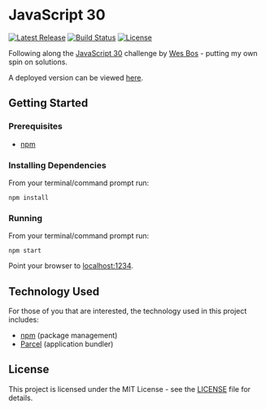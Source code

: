 # JavaScript 30

[![Latest Release](https://img.shields.io/github/release/vanillaSlice/JavaScript30.svg)](https://github.com/vanillaSlice/JavaScript30/releases/latest)
[![Build Status](https://img.shields.io/travis/com/vanillaSlice/JavaScript30/master.svg)](https://travis-ci.com/vanillaSlice/JavaScript30)
[![License](https://img.shields.io/github/license/vanillaSlice/JavaScript30.svg)](LICENSE)

Following along the [JavaScript 30](https://javascript30.com/) challenge by
[Wes Bos](http://wesbos.com/) - putting my own spin on solutions.

A deployed version can be viewed [here](https://vanillaslice.github.io/JavaScript30/).

## Getting Started

### Prerequisites

* [npm](https://www.npmjs.com/)

### Installing Dependencies

From your terminal/command prompt run:

```
npm install
```

### Running

From your terminal/command prompt run:

```
npm start
```

Point your browser to [localhost:1234](http://localhost:1234).

## Technology Used

For those of you that are interested, the technology used in this project includes:

* [npm](https://www.npmjs.com/) (package management)
* [Parcel](https://parceljs.org/) (application bundler)

## License

This project is licensed under the MIT License - see the [LICENSE](LICENSE) file for details.
